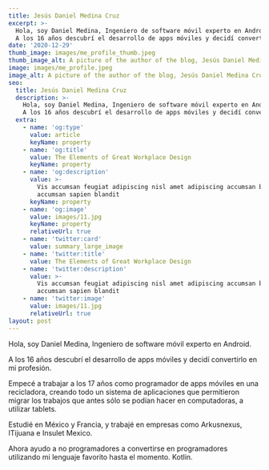 ```yaml
---
title: Jesús Daniel Medina Cruz
excerpt: >-
  Hola, soy Daniel Medina, Ingeniero de software móvil experto en Android. 
  A los 16 años descubrí el desarrollo de apps móviles y decidí convertirlo en mi profesión.
date: '2020-12-29'
thumb_image: images/me_profile_thumb.jpeg
thumb_image_alt: A picture of the author of the blog, Jesús Daniel Medina Cruz
image: images/me_profile.jpeg
image_alt: A picture of the author of the blog, Jesús Daniel Medina Cruz
seo:
  title: Jesús Daniel Medina Cruz
  description: >-
    Hola, soy Daniel Medina, Ingeniero de software móvil experto en Android. 
    A los 16 años descubrí el desarrollo de apps móviles y decidí convertirlo en mi profesión.
  extra:
    - name: 'og:type'
      value: article
      keyName: property
    - name: 'og:title'
      value: The Elements of Great Workplace Design
      keyName: property
    - name: 'og:description'
      value: >-
        Vis accumsan feugiat adipiscing nisl amet adipiscing accumsan blandit
        accumsan sapien blandit
      keyName: property
    - name: 'og:image'
      value: images/11.jpg
      keyName: property
      relativeUrl: true
    - name: 'twitter:card'
      value: summary_large_image
    - name: 'twitter:title'
      value: The Elements of Great Workplace Design
    - name: 'twitter:description'
      value: >-
        Vis accumsan feugiat adipiscing nisl amet adipiscing accumsan blandit
        accumsan sapien blandit
    - name: 'twitter:image'
      value: images/11.jpg
      relativeUrl: true
layout: post
---
```


Hola, soy Daniel Medina, Ingeniero de software móvil experto en Android.

A los 16 años descubrí el desarrollo de apps móviles y decidí convertirlo en mi profesión.

Empecé a trabajar a los 17 años como programador de apps móviles en una recicladora, creando todo un sistema de aplicaciones que permitieron migrar los trabajos que antes sólo se podían hacer en computadoras, a utilizar tablets.

Estudié en México y Francia, y trabajé en empresas como Arkusnexus, ITijuana e Insulet Mexico.

Ahora ayudo a no programadores a convertirse en programadores utilizando mi lenguaje favorito hasta el momento. Kotlin.